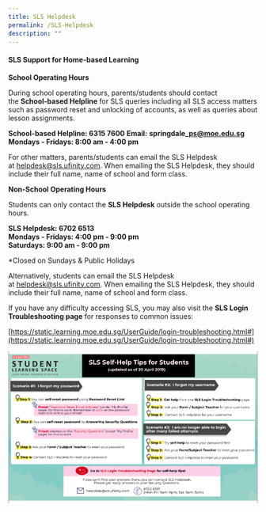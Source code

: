 ```yaml
---
title: SLS Helpdesk
permalink: /SLS-Helpdesk
description: ""
---
```

#### SLS Support for Home-based Learning

**School Operating Hours**

During school operating hours, parents/students should contact the **School-based Helpline** for SLS queries including all SLS access matters such as password reset and unlocking of accounts, as well as queries about lesson assignments.

**School-based Helpline: 6315 7600**
**Email:** **springdale\_ps@moe.edu.sg**
<br>**Mondays - Fridays: 8:00 am - 4:00 pm**

For other matters, parents/students can email the SLS Helpdesk at [helpdesk@sls.ufinity.com](mailto:helpdesk@sls.ufinity.com). When emailing the SLS Helpdesk, they should include their full name, name of school and form class.

**Non-School Operating Hours**

Students can only contact the **SLS Helpdesk** outside the school operating hours.

**SLS Helpdesk: 6702 6513**
<br>**Mondays - Fridays: 4:00 pm - 9:00 pm**
<br>**Saturdays: 9:00 am - 9:00 pm**

\*Closed on Sundays & Public Holidays

Alternatively, students can email the SLS Helpdesk at [helpdesk@sls.ufinity.com](mailto:helpdesk@sls.ufinity.com). When emailing the SLS Helpdesk, they should include their full name, name of school and form class.

  

If you have any difficulty accessing SLS, you may also visit the **SLS Login Troubleshooting page** for responses to common issues:  

[https://static.learning.moe.edu.sg/UserGuide/login-troubleshooting.html#](https://static.learning.moe.edu.sg/UserGuide/login-troubleshooting.html#)

![](/images/SLS%20self%20help%20tip.png)